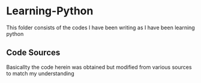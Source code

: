 # Learning-Python
This folder consists of the codes I have been writing as I have been learning python

## Code Sources
Basicallty the code herein was obtained but modified from various sources to match my understanding

